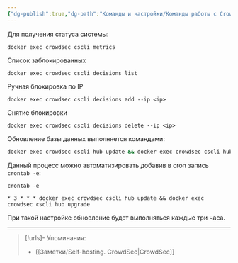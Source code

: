 ```yaml
---
{"dg-publish":true,"dg-path":"Команды и настройки/Команды работы с Crowdsec в docker.md","permalink":"/komandy-i-nastrojki/komandy-raboty-s-crowdsec-v-docker/","updated":"2025-06-03T15:24:44+03:00"}
---
```


Для получения статуса системы:
```shell
docker exec crowdsec cscli metrics
```

Список заблокированных
```shell
docker exec crowdsec cscli decisions list
```

Ручная блокировка по IP
```shell
docker exec crowdsec cscli decisions add --ip <ip>
```

Снятие блокировки
```shell
docker exec crowdsec cscli decisions delete --ip <ip>
```

Обновление базы данных выполняется командами:
```sh
docker exec crowdsec cscli hub update && docker exec crowdsec cscli hub upgrade
```

Данный процесс можно автоматизировать добавив в cron запись `crontab -e`:

```
crontab -e
```

```
* 3 * * * docker exec crowdsec cscli hub update && docker exec crowdsec cscli hub upgrade
```
При такой настройке обновление будет выполняться каждые три часа.


---
> [!urls]- Упоминания:
> - [[Заметки/Self-hosting. CrowdSec\|CrowdSec]]